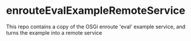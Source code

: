 # enrouteEvalExampleRemoteService
This repo contains a copy of the OSGi enroute 'eval' example service, and turns the example into a remote service
